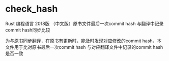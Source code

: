 # check_hash
Rust 编程语言 2018版 （中文版）原书文件最后一次commit hash 与翻译中记录commit hash同步比较

为与原书同步翻译，在原书有更新时，能及时发现对应修改的commit hash，本文件用于比对原书最后一次commit hash 与对应翻译文件中记录的commit hash是否一致
